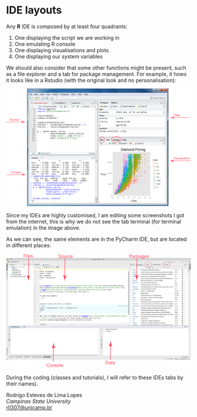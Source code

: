 # IDE layouts

Any **R** IDE is composed by at least four quadrants:

1. One displaying the script we are working in
1. One emulating R console
1. One displaying visualisations and plots
1. One displaying our system variables

We should also consider that some other functions might be present, such as a file explorer and a tab for package management. For example, it hows it looks like in a Rstudio (with the original look and no personalisation):

![RStudio Interface](./images/rstudio1.png)

Since my IDEs are highly customised, I am editing some screenshots I got from the internet, this is why we do not see the tab terminal (for terminal emulation) in the image above. 

As we can see, the same elements are in the PyCharm IDE, but are located in different places:

![PyCharm Interface](./images/py1.png)

During the coding (classes and tutorials), I will refer to these IDEs tabs by their names). 

Rodrigo Esteves de Lima Lopes \
*Campinas State University* \
[rll307@unicamp.br](mailto:rll307@unicamp.br)
